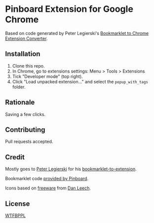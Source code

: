 # Pinboard Extension for Google Chrome

Based on code generated by Peter Legierski's [Bookmarklet to Chrome Extension Converter](http://blog.self.li/post/16366939413/how-to-convert-bookmarklet-to-chrome-extension).

## Installation

1. Clone this repo.
2. In Chrome, go to extensions settings: Menu > Tools > Extensions
3. Tick "Developer mode" (top right).
4. Click "Load unpacked extension..." and select the `popup_with_tags` folder.

## Rationale

Saving a few clicks.

## Contributing

Pull requests accepted.

## Credit

Mostly goes to [Peter Legierski](https://github.com/legierski) for his [bookmarklet-to-extension](https://github.com/legierski/bookmarklet-to-extension).

Bookmarklet code [provided by Pinboard](https://pinboard.in/howto/#saving).

Icons based on [freeware](http://www.iconarchive.com/show/simple-icons-by-danleech/pinboard-icon.html) from [Dan Leech](https://github.com/danleech).

## License

[WTFBPPL](http://tomlea.co.uk/WTFBPPL.txt)